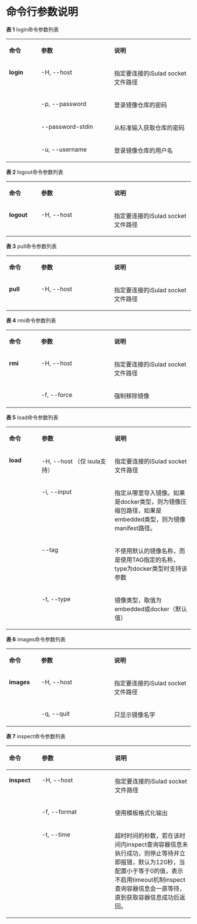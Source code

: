 # 命令行参数说明<a name="ZH-CN_TOPIC_0189976936"></a>

**表 1**  login命令参数列表

<a name="zh-cn_topic_0189976507_table2711184314112"></a>
<table><tbody><tr id="zh-cn_topic_0189976507_row177121143201110"><td class="cellrowborder" valign="top" width="17.333333333333336%"><p id="zh-cn_topic_0189976507_p16712154311113"><a name="zh-cn_topic_0189976507_p16712154311113"></a><a name="zh-cn_topic_0189976507_p16712154311113"></a><strong id="zh-cn_topic_0189976507_b1571224341119"><a name="zh-cn_topic_0189976507_b1571224341119"></a><a name="zh-cn_topic_0189976507_b1571224341119"></a>命令</strong></p>
</td>
<td class="cellrowborder" valign="top" width="39.57575757575758%"><p id="zh-cn_topic_0189976507_p1071211432116"><a name="zh-cn_topic_0189976507_p1071211432116"></a><a name="zh-cn_topic_0189976507_p1071211432116"></a><strong id="zh-cn_topic_0189976507_b12712174331118"><a name="zh-cn_topic_0189976507_b12712174331118"></a><a name="zh-cn_topic_0189976507_b12712174331118"></a>参数</strong></p>
</td>
<td class="cellrowborder" valign="top" width="43.09090909090909%"><p id="zh-cn_topic_0189976507_p11712124311116"><a name="zh-cn_topic_0189976507_p11712124311116"></a><a name="zh-cn_topic_0189976507_p11712124311116"></a><strong id="zh-cn_topic_0189976507_b1712043161118"><a name="zh-cn_topic_0189976507_b1712043161118"></a><a name="zh-cn_topic_0189976507_b1712043161118"></a>说明</strong></p>
</td>
</tr>
<tr id="zh-cn_topic_0189976507_row1571284315113"><td class="cellrowborder" rowspan="4" valign="top" width="17.333333333333336%"><p id="zh-cn_topic_0189976507_p187121043111117"><a name="zh-cn_topic_0189976507_p187121043111117"></a><a name="zh-cn_topic_0189976507_p187121043111117"></a><strong id="zh-cn_topic_0189976507_b12712164314118"><a name="zh-cn_topic_0189976507_b12712164314118"></a><a name="zh-cn_topic_0189976507_b12712164314118"></a>login</strong></p>
<p id="zh-cn_topic_0189976507_p271254317113"><a name="zh-cn_topic_0189976507_p271254317113"></a><a name="zh-cn_topic_0189976507_p271254317113"></a></p>
<p id="zh-cn_topic_0189976507_p413723611129"><a name="zh-cn_topic_0189976507_p413723611129"></a><a name="zh-cn_topic_0189976507_p413723611129"></a></p>
</td>
<td class="cellrowborder" valign="top" width="39.57575757575758%"><p id="zh-cn_topic_0189976507_p971364391118"><a name="zh-cn_topic_0189976507_p971364391118"></a><a name="zh-cn_topic_0189976507_p971364391118"></a>-H, --host</p>
</td>
<td class="cellrowborder" valign="top" width="43.09090909090909%"><p id="zh-cn_topic_0189976507_p14713154351120"><a name="zh-cn_topic_0189976507_p14713154351120"></a><a name="zh-cn_topic_0189976507_p14713154351120"></a>指定要连接的iSulad socket文件路径</p>
</td>
</tr>
<tr id="zh-cn_topic_0189976507_row571384310116"><td class="cellrowborder" valign="top"><p id="zh-cn_topic_0189976507_p729436131214"><a name="zh-cn_topic_0189976507_p729436131214"></a><a name="zh-cn_topic_0189976507_p729436131214"></a>-p, --password</p>
</td>
<td class="cellrowborder" valign="top"><p id="zh-cn_topic_0189976507_p771354351120"><a name="zh-cn_topic_0189976507_p771354351120"></a><a name="zh-cn_topic_0189976507_p771354351120"></a>登录镜像仓库的密码</p>
</td>
</tr>
<tr id="zh-cn_topic_0189976507_row27131443131115"><td class="cellrowborder" valign="top"><p id="zh-cn_topic_0189976507_p13237162231210"><a name="zh-cn_topic_0189976507_p13237162231210"></a><a name="zh-cn_topic_0189976507_p13237162231210"></a>--password-stdin</p>
</td>
<td class="cellrowborder" valign="top"><p id="zh-cn_topic_0189976507_p12713194361119"><a name="zh-cn_topic_0189976507_p12713194361119"></a><a name="zh-cn_topic_0189976507_p12713194361119"></a>从标准输入获取仓库的密码</p>
</td>
</tr>
<tr id="zh-cn_topic_0189976507_row18137736121210"><td class="cellrowborder" valign="top"><p id="zh-cn_topic_0189976507_p67589587125"><a name="zh-cn_topic_0189976507_p67589587125"></a><a name="zh-cn_topic_0189976507_p67589587125"></a>-u, --username</p>
</td>
<td class="cellrowborder" valign="top"><p id="zh-cn_topic_0189976507_p01381036131216"><a name="zh-cn_topic_0189976507_p01381036131216"></a><a name="zh-cn_topic_0189976507_p01381036131216"></a>登录镜像仓库的用户名</p>
</td>
</tr>
</tbody>
</table>

**表 2**  logout命令参数列表

<a name="zh-cn_topic_0189976507_table184058282137"></a>
<table><tbody><tr id="zh-cn_topic_0189976507_row16405728151310"><td class="cellrowborder" valign="top" width="17.333333333333336%"><p id="zh-cn_topic_0189976507_p1040592811315"><a name="zh-cn_topic_0189976507_p1040592811315"></a><a name="zh-cn_topic_0189976507_p1040592811315"></a><strong id="zh-cn_topic_0189976507_b1240572820135"><a name="zh-cn_topic_0189976507_b1240572820135"></a><a name="zh-cn_topic_0189976507_b1240572820135"></a>命令</strong></p>
</td>
<td class="cellrowborder" valign="top" width="39.57575757575758%"><p id="zh-cn_topic_0189976507_p1040532801312"><a name="zh-cn_topic_0189976507_p1040532801312"></a><a name="zh-cn_topic_0189976507_p1040532801312"></a><strong id="zh-cn_topic_0189976507_b16405132841316"><a name="zh-cn_topic_0189976507_b16405132841316"></a><a name="zh-cn_topic_0189976507_b16405132841316"></a>参数</strong></p>
</td>
<td class="cellrowborder" valign="top" width="43.09090909090909%"><p id="zh-cn_topic_0189976507_p11406162812133"><a name="zh-cn_topic_0189976507_p11406162812133"></a><a name="zh-cn_topic_0189976507_p11406162812133"></a><strong id="zh-cn_topic_0189976507_b3406528151311"><a name="zh-cn_topic_0189976507_b3406528151311"></a><a name="zh-cn_topic_0189976507_b3406528151311"></a>说明</strong></p>
</td>
</tr>
<tr id="zh-cn_topic_0189976507_row10406152811133"><td class="cellrowborder" valign="top" width="17.333333333333336%"><p id="zh-cn_topic_0189976507_p20406122814138"><a name="zh-cn_topic_0189976507_p20406122814138"></a><a name="zh-cn_topic_0189976507_p20406122814138"></a><strong id="zh-cn_topic_0189976507_b340692817135"><a name="zh-cn_topic_0189976507_b340692817135"></a><a name="zh-cn_topic_0189976507_b340692817135"></a>logout</strong></p>
</td>
<td class="cellrowborder" valign="top" width="39.57575757575758%"><p id="zh-cn_topic_0189976507_p343864611136"><a name="zh-cn_topic_0189976507_p343864611136"></a><a name="zh-cn_topic_0189976507_p343864611136"></a>-H, --host</p>
</td>
<td class="cellrowborder" valign="top" width="43.09090909090909%"><p id="zh-cn_topic_0189976507_p124171654131315"><a name="zh-cn_topic_0189976507_p124171654131315"></a><a name="zh-cn_topic_0189976507_p124171654131315"></a>指定要连接的iSulad socket文件路径</p>
</td>
</tr>
</tbody>
</table>

**表 3**  pull命令参数列表

<a name="zh-cn_topic_0189976507_table157501230181515"></a>
<table><tbody><tr id="zh-cn_topic_0189976507_row20751153041513"><td class="cellrowborder" valign="top" width="17.333333333333336%"><p id="zh-cn_topic_0189976507_p17511301150"><a name="zh-cn_topic_0189976507_p17511301150"></a><a name="zh-cn_topic_0189976507_p17511301150"></a><strong id="zh-cn_topic_0189976507_b3751113041513"><a name="zh-cn_topic_0189976507_b3751113041513"></a><a name="zh-cn_topic_0189976507_b3751113041513"></a>命令</strong></p>
</td>
<td class="cellrowborder" valign="top" width="39.57575757575758%"><p id="zh-cn_topic_0189976507_p175118309158"><a name="zh-cn_topic_0189976507_p175118309158"></a><a name="zh-cn_topic_0189976507_p175118309158"></a><strong id="zh-cn_topic_0189976507_b147517305150"><a name="zh-cn_topic_0189976507_b147517305150"></a><a name="zh-cn_topic_0189976507_b147517305150"></a>参数</strong></p>
</td>
<td class="cellrowborder" valign="top" width="43.09090909090909%"><p id="zh-cn_topic_0189976507_p6751630181519"><a name="zh-cn_topic_0189976507_p6751630181519"></a><a name="zh-cn_topic_0189976507_p6751630181519"></a><strong id="zh-cn_topic_0189976507_b775111304153"><a name="zh-cn_topic_0189976507_b775111304153"></a><a name="zh-cn_topic_0189976507_b775111304153"></a>说明</strong></p>
</td>
</tr>
<tr id="zh-cn_topic_0189976507_row147511030141520"><td class="cellrowborder" valign="top" width="17.333333333333336%"><p id="zh-cn_topic_0189976507_p1175143041512"><a name="zh-cn_topic_0189976507_p1175143041512"></a><a name="zh-cn_topic_0189976507_p1175143041512"></a><strong id="zh-cn_topic_0189976507_b87511530201515"><a name="zh-cn_topic_0189976507_b87511530201515"></a><a name="zh-cn_topic_0189976507_b87511530201515"></a>pull</strong></p>
</td>
<td class="cellrowborder" valign="top" width="39.57575757575758%"><p id="zh-cn_topic_0189976507_p1075117303152"><a name="zh-cn_topic_0189976507_p1075117303152"></a><a name="zh-cn_topic_0189976507_p1075117303152"></a>-H, --host</p>
</td>
<td class="cellrowborder" valign="top" width="43.09090909090909%"><p id="zh-cn_topic_0189976507_p5752730141519"><a name="zh-cn_topic_0189976507_p5752730141519"></a><a name="zh-cn_topic_0189976507_p5752730141519"></a>指定要连接的iSulad socket文件路径</p>
</td>
</tr>
</tbody>
</table>

**表 4**  rmi命令参数列表

<a name="zh-cn_topic_0189976507_table856181871617"></a>
<table><tbody><tr id="zh-cn_topic_0189976507_row9566182166"><td class="cellrowborder" valign="top" width="17.333333333333336%"><p id="zh-cn_topic_0189976507_p65751821619"><a name="zh-cn_topic_0189976507_p65751821619"></a><a name="zh-cn_topic_0189976507_p65751821619"></a><strong id="zh-cn_topic_0189976507_b175701851613"><a name="zh-cn_topic_0189976507_b175701851613"></a><a name="zh-cn_topic_0189976507_b175701851613"></a>命令</strong></p>
</td>
<td class="cellrowborder" valign="top" width="39.57575757575758%"><p id="zh-cn_topic_0189976507_p4572187167"><a name="zh-cn_topic_0189976507_p4572187167"></a><a name="zh-cn_topic_0189976507_p4572187167"></a><strong id="zh-cn_topic_0189976507_b1579189169"><a name="zh-cn_topic_0189976507_b1579189169"></a><a name="zh-cn_topic_0189976507_b1579189169"></a>参数</strong></p>
</td>
<td class="cellrowborder" valign="top" width="43.09090909090909%"><p id="zh-cn_topic_0189976507_p13571818161617"><a name="zh-cn_topic_0189976507_p13571818161617"></a><a name="zh-cn_topic_0189976507_p13571818161617"></a><strong id="zh-cn_topic_0189976507_b165718184168"><a name="zh-cn_topic_0189976507_b165718184168"></a><a name="zh-cn_topic_0189976507_b165718184168"></a>说明</strong></p>
</td>
</tr>
<tr id="zh-cn_topic_0189976507_row1857141861616"><td class="cellrowborder" rowspan="2" valign="top" width="17.333333333333336%"><p id="zh-cn_topic_0189976507_p65731811165"><a name="zh-cn_topic_0189976507_p65731811165"></a><a name="zh-cn_topic_0189976507_p65731811165"></a><strong id="zh-cn_topic_0189976507_b1657151831616"><a name="zh-cn_topic_0189976507_b1657151831616"></a><a name="zh-cn_topic_0189976507_b1657151831616"></a>rmi</strong></p>
<p id="zh-cn_topic_0189976507_p98391452101617"><a name="zh-cn_topic_0189976507_p98391452101617"></a><a name="zh-cn_topic_0189976507_p98391452101617"></a></p>
</td>
<td class="cellrowborder" valign="top" width="39.57575757575758%"><p id="zh-cn_topic_0189976507_p46405453292"><a name="zh-cn_topic_0189976507_p46405453292"></a><a name="zh-cn_topic_0189976507_p46405453292"></a>-H, --host</p>
</td>
<td class="cellrowborder" valign="top" width="43.09090909090909%"><p id="zh-cn_topic_0189976507_p144457259170"><a name="zh-cn_topic_0189976507_p144457259170"></a><a name="zh-cn_topic_0189976507_p144457259170"></a>指定要连接的iSulad socket文件路径</p>
</td>
</tr>
<tr id="zh-cn_topic_0189976507_row14839105212164"><td class="cellrowborder" valign="top"><p id="zh-cn_topic_0189976507_p351121131713"><a name="zh-cn_topic_0189976507_p351121131713"></a><a name="zh-cn_topic_0189976507_p351121131713"></a>-f, --force</p>
</td>
<td class="cellrowborder" valign="top"><p id="zh-cn_topic_0189976507_p25761881619"><a name="zh-cn_topic_0189976507_p25761881619"></a><a name="zh-cn_topic_0189976507_p25761881619"></a>强制移除镜像</p>
</td>
</tr>
</tbody>
</table>

**表 5**  load命令参数列表

<a name="zh-cn_topic_0189976507_table99761512187"></a>
<table><tbody><tr id="zh-cn_topic_0189976507_row189778519180"><td class="cellrowborder" valign="top" width="17.66%"><p id="zh-cn_topic_0189976507_p29777501817"><a name="zh-cn_topic_0189976507_p29777501817"></a><a name="zh-cn_topic_0189976507_p29777501817"></a><strong id="zh-cn_topic_0189976507_b5977175141813"><a name="zh-cn_topic_0189976507_b5977175141813"></a><a name="zh-cn_topic_0189976507_b5977175141813"></a>命令</strong></p>
</td>
<td class="cellrowborder" valign="top" width="39.47%"><p id="zh-cn_topic_0189976507_p163003261705"><a name="zh-cn_topic_0189976507_p163003261705"></a><a name="zh-cn_topic_0189976507_p163003261705"></a><strong id="zh-cn_topic_0189976507_b86691631409"><a name="zh-cn_topic_0189976507_b86691631409"></a><a name="zh-cn_topic_0189976507_b86691631409"></a>参数</strong></p>
</td>
<td class="cellrowborder" valign="top" width="42.870000000000005%"><p id="zh-cn_topic_0189976507_p1397712515182"><a name="zh-cn_topic_0189976507_p1397712515182"></a><a name="zh-cn_topic_0189976507_p1397712515182"></a><strong id="zh-cn_topic_0189976507_b11977852183"><a name="zh-cn_topic_0189976507_b11977852183"></a><a name="zh-cn_topic_0189976507_b11977852183"></a>说明</strong></p>
</td>
</tr>
<tr id="zh-cn_topic_0189976507_row297715141819"><td class="cellrowborder" rowspan="4" valign="top" width="17.66%"><p id="zh-cn_topic_0189976507_p13977454189"><a name="zh-cn_topic_0189976507_p13977454189"></a><a name="zh-cn_topic_0189976507_p13977454189"></a><strong id="zh-cn_topic_0189976507_b59773511185"><a name="zh-cn_topic_0189976507_b59773511185"></a><a name="zh-cn_topic_0189976507_b59773511185"></a>load</strong></p>
</td>
<td class="cellrowborder" valign="top" width="39.47%"><p id="zh-cn_topic_0189976507_p379318141511"><a name="zh-cn_topic_0189976507_p379318141511"></a><a name="zh-cn_topic_0189976507_p379318141511"></a>-H, --host （仅 isula支持）</p>
</td>
<td class="cellrowborder" valign="top" width="42.870000000000005%"><p id="zh-cn_topic_0189976507_p49788571811"><a name="zh-cn_topic_0189976507_p49788571811"></a><a name="zh-cn_topic_0189976507_p49788571811"></a>指定要连接的iSulad socket文件路径</p>
</td>
</tr>
<tr id="zh-cn_topic_0189976507_row129786541815"><td class="cellrowborder" valign="top"><p id="zh-cn_topic_0189976507_p148042191018"><a name="zh-cn_topic_0189976507_p148042191018"></a><a name="zh-cn_topic_0189976507_p148042191018"></a>-i, --input</p>
</td>
<td class="cellrowborder" valign="top"><p id="zh-cn_topic_0189976507_p1125912812193"><a name="zh-cn_topic_0189976507_p1125912812193"></a><a name="zh-cn_topic_0189976507_p1125912812193"></a>指定从哪里导入镜像。如果是docker类型，则为镜像压缩包路径，如果是embedded类型，则为镜像manifest路径。</p>
</td>
</tr>
<tr id="zh-cn_topic_0189976507_row1821173271920"><td class="cellrowborder" valign="top"><p id="zh-cn_topic_0189976507_p335392312120"><a name="zh-cn_topic_0189976507_p335392312120"></a><a name="zh-cn_topic_0189976507_p335392312120"></a>--tag</p>
</td>
<td class="cellrowborder" valign="top"><p id="zh-cn_topic_0189976507_p5290155110196"><a name="zh-cn_topic_0189976507_p5290155110196"></a><a name="zh-cn_topic_0189976507_p5290155110196"></a>不使用默认的镜像名称，而是使用TAG指定的名称，type为docker类型时支持该参数</p>
</td>
</tr>
<tr id="zh-cn_topic_0189976507_row156213350193"><td class="cellrowborder" valign="top"><p id="zh-cn_topic_0189976507_p14257527816"><a name="zh-cn_topic_0189976507_p14257527816"></a><a name="zh-cn_topic_0189976507_p14257527816"></a>-t, --type</p>
</td>
<td class="cellrowborder" valign="top"><p id="zh-cn_topic_0189976507_p69261114208"><a name="zh-cn_topic_0189976507_p69261114208"></a><a name="zh-cn_topic_0189976507_p69261114208"></a>镜像类型，取值为embedded或docker（默认值）</p>
</td>
</tr>
</tbody>
</table>

**表 6**  images命令参数列表

<a name="zh-cn_topic_0189976507_table1698717275206"></a>
<table><tbody><tr id="zh-cn_topic_0189976507_row20987172716205"><td class="cellrowborder" valign="top" width="17.333333333333336%"><p id="zh-cn_topic_0189976507_p198717272205"><a name="zh-cn_topic_0189976507_p198717272205"></a><a name="zh-cn_topic_0189976507_p198717272205"></a><strong id="zh-cn_topic_0189976507_b16988192712012"><a name="zh-cn_topic_0189976507_b16988192712012"></a><a name="zh-cn_topic_0189976507_b16988192712012"></a>命令</strong></p>
</td>
<td class="cellrowborder" valign="top" width="39.57575757575758%"><p id="zh-cn_topic_0189976507_p149889270206"><a name="zh-cn_topic_0189976507_p149889270206"></a><a name="zh-cn_topic_0189976507_p149889270206"></a><strong id="zh-cn_topic_0189976507_b1198862712019"><a name="zh-cn_topic_0189976507_b1198862712019"></a><a name="zh-cn_topic_0189976507_b1198862712019"></a>参数</strong></p>
</td>
<td class="cellrowborder" valign="top" width="43.09090909090909%"><p id="zh-cn_topic_0189976507_p39881427152015"><a name="zh-cn_topic_0189976507_p39881427152015"></a><a name="zh-cn_topic_0189976507_p39881427152015"></a><strong id="zh-cn_topic_0189976507_b17988727162013"><a name="zh-cn_topic_0189976507_b17988727162013"></a><a name="zh-cn_topic_0189976507_b17988727162013"></a>说明</strong></p>
</td>
</tr>
<tr id="zh-cn_topic_0189976507_row9988102722010"><td class="cellrowborder" rowspan="2" valign="top" width="17.333333333333336%"><p id="zh-cn_topic_0189976507_p1798982713208"><a name="zh-cn_topic_0189976507_p1798982713208"></a><a name="zh-cn_topic_0189976507_p1798982713208"></a><strong id="zh-cn_topic_0189976507_b1989927172020"><a name="zh-cn_topic_0189976507_b1989927172020"></a><a name="zh-cn_topic_0189976507_b1989927172020"></a>images</strong></p>
<p id="zh-cn_topic_0189976507_p1989027102011"><a name="zh-cn_topic_0189976507_p1989027102011"></a><a name="zh-cn_topic_0189976507_p1989027102011"></a></p>
</td>
<td class="cellrowborder" valign="top" width="39.57575757575758%"><p id="zh-cn_topic_0189976507_p2401203814283"><a name="zh-cn_topic_0189976507_p2401203814283"></a><a name="zh-cn_topic_0189976507_p2401203814283"></a>-H, --host</p>
</td>
<td class="cellrowborder" valign="top" width="43.09090909090909%"><p id="zh-cn_topic_0189976507_p672324516281"><a name="zh-cn_topic_0189976507_p672324516281"></a><a name="zh-cn_topic_0189976507_p672324516281"></a>指定要连接的iSulad socket文件路径</p>
</td>
</tr>
<tr id="zh-cn_topic_0189976507_row19989727162012"><td class="cellrowborder" valign="top"><p id="zh-cn_topic_0189976507_p10234102862814"><a name="zh-cn_topic_0189976507_p10234102862814"></a><a name="zh-cn_topic_0189976507_p10234102862814"></a>-q, --quit</p>
</td>
<td class="cellrowborder" valign="top"><p id="zh-cn_topic_0189976507_p59851651152815"><a name="zh-cn_topic_0189976507_p59851651152815"></a><a name="zh-cn_topic_0189976507_p59851651152815"></a>只显示镜像名字</p>
</td>
</tr>
</tbody>
</table>

**表 7**  inspect命令参数列表

<a name="zh-cn_topic_0189976507_table73237211516"></a>
<table><thead align="left"><tr id="zh-cn_topic_0189976507_row3323182851"><th class="cellrowborder" valign="top" width="17.72177217721772%" id="mcps1.2.4.1.1"><p id="zh-cn_topic_0189976507_p13410654512"><a name="zh-cn_topic_0189976507_p13410654512"></a><a name="zh-cn_topic_0189976507_p13410654512"></a><strong id="zh-cn_topic_0189976507_b13410851356"><a name="zh-cn_topic_0189976507_b13410851356"></a><a name="zh-cn_topic_0189976507_b13410851356"></a>命令</strong></p>
</th>
<th class="cellrowborder" valign="top" width="39.563956395639565%" id="mcps1.2.4.1.2"><p id="zh-cn_topic_0189976507_p20410352512"><a name="zh-cn_topic_0189976507_p20410352512"></a><a name="zh-cn_topic_0189976507_p20410352512"></a><strong id="zh-cn_topic_0189976507_b1541017518515"><a name="zh-cn_topic_0189976507_b1541017518515"></a><a name="zh-cn_topic_0189976507_b1541017518515"></a>参数</strong></p>
</th>
<th class="cellrowborder" valign="top" width="42.71427142714271%" id="mcps1.2.4.1.3"><p id="zh-cn_topic_0189976507_p1441015512513"><a name="zh-cn_topic_0189976507_p1441015512513"></a><a name="zh-cn_topic_0189976507_p1441015512513"></a><strong id="zh-cn_topic_0189976507_b154100511510"><a name="zh-cn_topic_0189976507_b154100511510"></a><a name="zh-cn_topic_0189976507_b154100511510"></a>说明</strong></p>
</th>
</tr>
</thead>
<tbody><tr id="zh-cn_topic_0189976507_row33241029510"><td class="cellrowborder" rowspan="3" valign="top" width="17.72177217721772%" headers="mcps1.2.4.1.1 "><p id="zh-cn_topic_0189976507_p2410145857"><a name="zh-cn_topic_0189976507_p2410145857"></a><a name="zh-cn_topic_0189976507_p2410145857"></a><strong id="zh-cn_topic_0189976507_b1541012512516"><a name="zh-cn_topic_0189976507_b1541012512516"></a><a name="zh-cn_topic_0189976507_b1541012512516"></a>inspect</strong></p>
</td>
<td class="cellrowborder" valign="top" width="39.563956395639565%" headers="mcps1.2.4.1.2 "><p id="zh-cn_topic_0189976507_p124111251511"><a name="zh-cn_topic_0189976507_p124111251511"></a><a name="zh-cn_topic_0189976507_p124111251511"></a>-H, --host</p>
</td>
<td class="cellrowborder" valign="top" width="42.71427142714271%" headers="mcps1.2.4.1.3 "><p id="zh-cn_topic_0189976507_p34111555514"><a name="zh-cn_topic_0189976507_p34111555514"></a><a name="zh-cn_topic_0189976507_p34111555514"></a>指定要连接的iSulad socket文件路径</p>
</td>
</tr>
<tr id="zh-cn_topic_0189976507_row432415215516"><td class="cellrowborder" valign="top" headers="mcps1.2.4.1.1 "><p id="zh-cn_topic_0189976507_p14112511510"><a name="zh-cn_topic_0189976507_p14112511510"></a><a name="zh-cn_topic_0189976507_p14112511510"></a>-f, --format</p>
</td>
<td class="cellrowborder" valign="top" headers="mcps1.2.4.1.2 "><p id="zh-cn_topic_0189976507_p1141119511513"><a name="zh-cn_topic_0189976507_p1141119511513"></a><a name="zh-cn_topic_0189976507_p1141119511513"></a>使用模板格式化输出</p>
</td>
</tr>
<tr id="zh-cn_topic_0189976507_row83241924511"><td class="cellrowborder" valign="top" headers="mcps1.2.4.1.1 "><p id="zh-cn_topic_0189976507_p4411135858"><a name="zh-cn_topic_0189976507_p4411135858"></a><a name="zh-cn_topic_0189976507_p4411135858"></a>-t, --time</p>
</td>
<td class="cellrowborder" valign="top" headers="mcps1.2.4.1.2 "><p id="zh-cn_topic_0189976507_p16411165253"><a name="zh-cn_topic_0189976507_p16411165253"></a><a name="zh-cn_topic_0189976507_p16411165253"></a>超时时间的秒数，若在该时间内inspect查询容器信息未执行成功，则停止等待并立即报错，默认为120秒，当配置小于等于0的值，表示不启用timeout机制inspect查询容器信息会一直等待，直到获取容器信息成功后返回。</p>
</td>
</tr>
</tbody>
</table>

